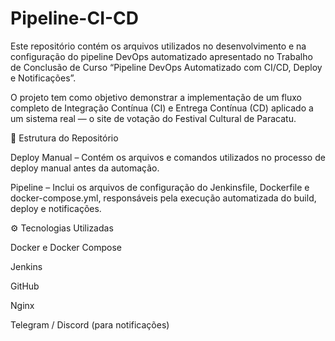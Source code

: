 ﻿# Pipeline-CI-CD

Este repositório contém os arquivos utilizados no desenvolvimento e na configuração do pipeline DevOps automatizado apresentado no Trabalho de Conclusão de Curso “Pipeline DevOps Automatizado com CI/CD, Deploy e Notificações”.

O projeto tem como objetivo demonstrar a implementação de um fluxo completo de Integração Contínua (CI) e Entrega Contínua (CD) aplicado a um sistema real — o site de votação do Festival Cultural de Paracatu.

📁 Estrutura do Repositório

Deploy Manual – Contém os arquivos e comandos utilizados no processo de deploy manual antes da automação.

Pipeline – Inclui os arquivos de configuração do Jenkinsfile, Dockerfile e docker-compose.yml, responsáveis pela execução automatizada do build, deploy e notificações.


⚙️ Tecnologias Utilizadas

Docker e Docker Compose

Jenkins

GitHub

Nginx

Telegram / Discord (para notificações)
